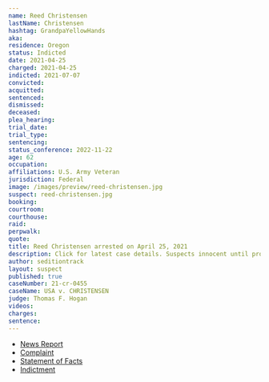 ```yaml
---
name: Reed Christensen
lastName: Christensen
hashtag: GrandpaYellowHands
aka:
residence: Oregon
status: Indicted
date: 2021-04-25
charged: 2021-04-25
indicted: 2021-07-07
convicted:
acquitted:
sentenced:
dismissed:
deceased:
plea_hearing:
trial_date:
trial_type:
sentencing:
status_conference: 2022-11-22
age: 62
occupation:
affiliations: U.S. Army Veteran
jurisdiction: Federal
image: /images/preview/reed-christensen.jpg
suspect: reed-christensen.jpg
booking:
courtroom:
courthouse:
raid:
perpwalk:
quote:
title: Reed Christensen arrested on April 25, 2021
description: Click for latest case details. Suspects innocent until proven guilty.
author: seditiontrack
layout: suspect
published: true
caseNumber: 21-cr-0455
caseName: USA v. CHRISTENSEN
judge: Thomas F. Hogan
videos:
charges:
sentence:
---
```

- [News Report](https://www.oregonlive.com/crime/2021/04/feds-arrest-62-year-old-hillsboro-man-accused-of-assaulting-officer-outside-us-capitol-on-jan-6.html)
- [Complaint](https://www.justice.gov/usao-dc/press-release/file/1389616/download)
- [Statement of Facts](https://www.justice.gov/usao-dc/case-multi-defendant/file/1389826/download)
- [Indictment](https://www.justice.gov/usao-dc/case-multi-defendant/file/1416981/download)
